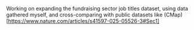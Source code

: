 Working on expanding the fundraising sector job titles dataset, using data gathered myself, and cross-comparing with public datasets like (CMap)[https://www.nature.com/articles/s41597-025-05526-3#Sec1]

